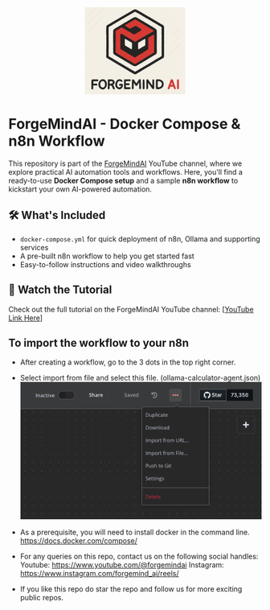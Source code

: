 <p align="center">
  <img src="./assets/logo.png" alt="Forgemind AI logo" width="200"/>
</p>

# ForgeMindAI - Docker Compose & n8n Workflow

This repository is part of the [ForgeMindAI](https://www.youtube.com/@ForgeMindAI) YouTube channel, where we explore practical AI automation tools and workflows. Here, you'll find a ready-to-use **Docker Compose setup** and a sample **n8n workflow** to kickstart your own AI-powered automation.

## 🛠️ What's Included

- `docker-compose.yml` for quick deployment of n8n, Ollama and supporting services  
- A pre-built n8n workflow to help you get started fast  
- Easy-to-follow instructions and video walkthroughs

## 🎥 Watch the Tutorial

Check out the full tutorial on the ForgeMindAI YouTube channel: [[YouTube Link Here](https://youtu.be/uwmXoEaL34s)]

## To import the workflow to your n8n
* After creating a workflow, go to the 3 dots in the top right corner.
* Select import from file and select this file. (ollama-calculator-agent.json)
  ![N8N import](./assets/import_workflow.png)

* As a prerequisite, you will need to install docker in the command line.
https://docs.docker.com/compose/

* For any queries on this repo, contact us on the following social handles:
Youtube: https://www.youtube.com/@forgemindai
Instagram: https://www.instagram.com/forgemind_ai/reels/

* If you like this repo do star the repo and follow us for more exciting public repos.
